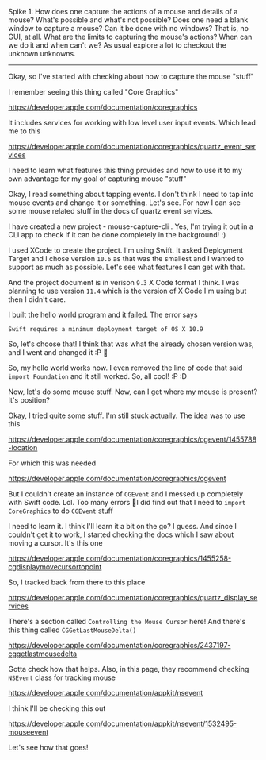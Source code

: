 Spike 1: How does one capture the actions of a mouse and details of a mouse?
What's possible and what's not possible? Does one need a blank window to
capture a mouse? Can it be done with no windows? That is, no GUI, at all.
What are the limits to capturing the mouse's actions? When can we do it and
when can't we? As usual explore a lot to checkout the unknown unknowns.

---

Okay, so I've started with checking about how to capture the mouse "stuff"

I remember seeing this thing called "Core Graphics"

https://developer.apple.com/documentation/coregraphics

It includes services for working with low level user input events. Which
lead me to this

https://developer.apple.com/documentation/coregraphics/quartz_event_services

I need to learn what features this thing provides and how to use it to my own
advantage for my goal of capturing mouse "stuff"

Okay, I read something about tapping events. I don't think I need to tap into
mouse events and change it or something. Let's see. For now I can see some
mouse related stuff in the docs of quartz event services.

I have created a new project - mouse-capture-cli . Yes, I'm trying it out
in a CLI app to check if it can be done completely in the background! :)

I used XCode to create the project. I'm using Swift. It asked Deployment
Target and I chose version `10.6` as that was the smallest and I wanted
to support as much as possible. Let's see what features I can get with that.

And the project document is in verison `9.3` X Code format I think. I was planning
to use version `11.4` which is the version of X Code I'm using but then I didn't
care.

I built the hello world program and it failed. The error says

```
Swift requires a minimum deployment target of OS X 10.9
```

So, let's choose that! I think that was what the already chosen version was,
and I went and changed it :P 🙈

So, my hello world works now. I even removed the line of code that
said `import Foundation` and it still worked. So, all cool! :P :D

Now, let's do some mouse stuff. Now, can I get where my mouse is present?
It's position?

Okay, I tried quite some stuff. I'm still stuck actually. The idea was to
use this 

https://developer.apple.com/documentation/coregraphics/cgevent/1455788-location

For which this was needed

https://developer.apple.com/documentation/coregraphics/cgevent

But I couldn't create an instance of `CGEvent` and I messed up completely
with Swift code. Lol. Too many errors 🙈I did find out that I need to
`import CoreGraphics` to do `CGEvent` stuff

I need to learn it. I think I'll learn it a bit on the go? I guess. And since
I couldn't get it to work, I started checking the docs which I saw about
moving a cursor. It's this one 

https://developer.apple.com/documentation/coregraphics/1455258-cgdisplaymovecursortopoint

So, I tracked back from there to this place

https://developer.apple.com/documentation/coregraphics/quartz_display_services

There's a section called `Controlling the Mouse Cursor` here! And there's this
thing called `CGGetLastMouseDelta()`

https://developer.apple.com/documentation/coregraphics/2437197-cggetlastmousedelta

Gotta check how that helps. Also, in this page, they recommend checking `NSEvent`
class for tracking mouse

https://developer.apple.com/documentation/appkit/nsevent 

I think I'll be checking this out

https://developer.apple.com/documentation/appkit/nsevent/1532495-mouseevent

Let's see how that goes!

